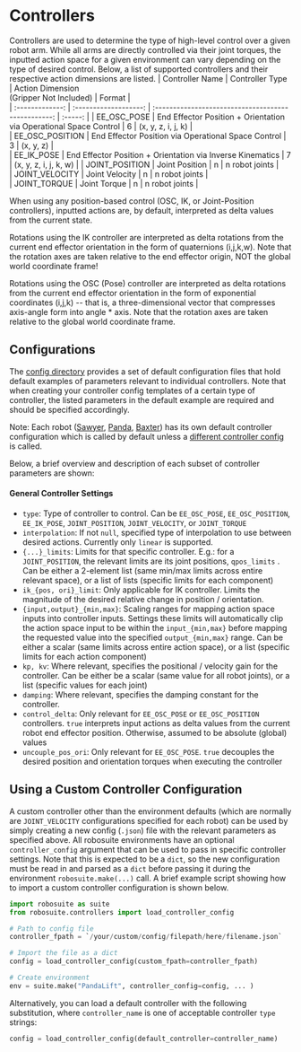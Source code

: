# Controllers  
  Controllers are used to determine the type of high-level control over a given robot arm. While all arms are directly controlled via their joint torques, the inputted action space for a given environment can vary depending on the type of desired control. Below, a list of supported controllers and their respective action dimensions are listed.
| Controller Name |   Controller Type			| 			Action Dimension<br>(Gripper Not Included)    |  Format |  
| :-------------: | :-------------------: | :-------------------------------------------------: | :-----: |
| EE_OSC_POSE     |   End Effector Position + Orientation via Operational Space Control | 6 | (x, y, z, i, j, k)    |  
| EE_OSC_POSITION |   End Effector Position via Operational Space Control               | 3 | (x, y, z)             |  
| EE_IK_POSE      |   End Effector Position + Orientation via Inverse Kinematics        | 7 | (x, y, z, i, j, k, w) |
| JOINT_POSITION  |   Joint Position                                                    | n | n robot joints        |  
| JOINT_VELOCITY  |   Joint Velocity                                                    | n | n robot joints        |  
| JOINT_TORQUE    |   Joint Torque             					                        | n | n robot joints        |  

When using any position-based control (OSC, IK, or Joint-Position controllers), inputted actions are, by default,
interpreted as delta values from the current state.

Rotations using the IK controller are interpreted as delta rotations from the current end effector orientation in the
form of quaternions (i,j,k,w). Note that the rotation axes are taken relative to the end effector origin, NOT the global
world coordinate frame!

Rotations using the OSC (Pose) controller are interpreted as delta rotations from the current end effector orientation
in the form of exponential coordinates (i,j,k) -- that is, a three-dimensional vector that compresses axis-angle form
into angle * axis. Note that the rotation axes are taken relative to the global world coordinate frame.

## Configurations
The [config directory](config) provides a set of default configuration files that hold default examples of parameters relevant to individual controllers. Note that when creating your controller config templates of a certain type of controller, the listed parameters in the default example are required and should be specified accordingly.

Note: Each robot ([Sawyer](config/default_sawyer.json), [Panda](config/default_panda.json), [Baxter](config/default_baxter.json)) has its own default controller configuration which is called by default unless a [different controller config](#using-a-custom-controller-configuration) is called.

Below, a brief overview and description of each subset of controller parameters are shown:

#### General Controller Settings  
* `type`: Type of controller to control. Can be `EE_OSC_POSE`, `EE_OSC_POSITION`, `EE_IK_POSE`, `JOINT_POSITION`, `JOINT_VELOCITY`, or `JOINT_TORQUE`
* `interpolation`: If not `null`, specified type of interpolation to use between desired actions. Currently only `linear` is supported. 
* `{...}_limits`: Limits for that specific controller. E.g.: for a `JOINT_POSITION`, the relevant limits are its joint positions, `qpos_limits` . Can be either a 2-element list (same min/max limits across entire relevant space), or a list of lists (specific limits for each component)
* `ik_{pos, ori}_limit`: Only applicable for IK controller. Limits the magnitude of the desired relative change in position / orientation.
* `{input,output}_{min,max}`: Scaling ranges for mapping action space inputs into controller inputs. Settings these limits will automatically clip the action space input to be within the `input_{min,max}` before mapping the requested value into the specified `output_{min,max}` range. Can be either a scalar (same limits across entire action space), or a list (specific limits for each action component)
* `kp, kv`: Where relevant, specifies the positional / velocity gain for the controller. Can be either be a scalar (same value for all robot joints), or a list (specific values for each joint)
* `damping`: Where relevant, specifies the damping constant for the controller.
* `control_delta`: Only relevant for `EE_OSC_POSE` or `EE_OSC_POSITION` controllers. `true` interprets input actions as delta values from the current robot end effector position. Otherwise, assumed to be absolute (global) values
* `uncouple_pos_ori`: Only relevant for `EE_OSC_POSE`. `true` decouples the desired position and orientation torques when executing the controller

## Using a Custom Controller Configuration
A custom controller other than the environment defaults (which are normally are `JOINT_VELOCITY` configurations specified for each robot) can be used by simply creating a new config (`.json`) file with the relevant parameters as specified above. All robosuite environments have an optional `controller_config` argument that can be used to pass in specific controller settings. Note that this is expected to be a `dict`, so the new configuration must be read in and parsed as a `dict` before passing it during the environment `robosuite.make(...)` call. A brief example script showing how to import a custom controller configuration is shown below.

```python
import robosuite as suite
from robosuite.controllers import load_controller_config

# Path to config file
controller_fpath = `/your/custom/config/filepath/here/filename.json`

# Import the file as a dict
config = load_controller_config(custom_fpath=controller_fpath)

# Create environment
env = suite.make("PandaLift", controller_config=config, ... )
```

Alternatively, you can load a default controller with the following substitution, where `controller_name` is one of acceptable controller `type` strings:
```python
config = load_controller_config(default_controller=controller_name)
```
